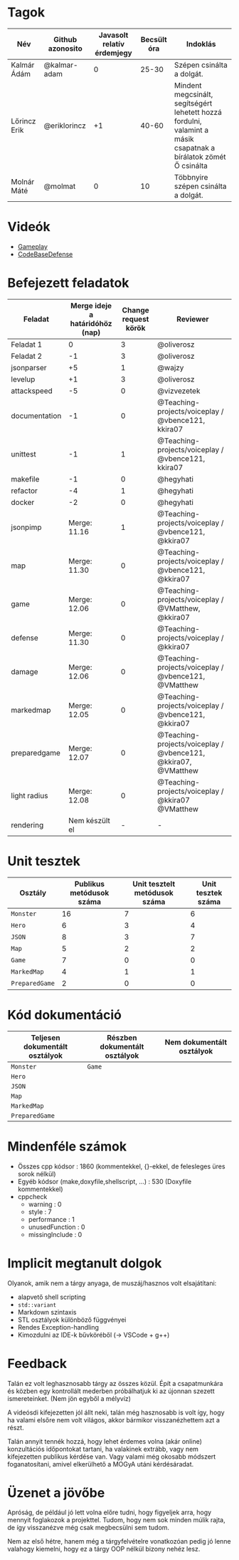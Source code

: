 # Tagok

| Név | Github azonosito  | Javasolt relatív érdemjegy | Becsült óra | Indoklás  | 
| --- | ---- | --- | ------------------ | --------- |
| Kalmár Ádám | @kalmar-adam | 0 | 25-30 | Szépen csinálta a dolgát. |
| Lőrincz Erik | @eriklorincz | +1 | 40-60 | Mindent megcsinált, segítségért lehetett hozzá fordulni, valamint a másik csapatnak a bírálatok zömét Ő csinálta |
| Molnár Máté | @molmat | 0 | 10 | Többnyire szépen csinálta a dolgát. |


# Videók

 - [Gameplay](/videos/gameplay.mp4)
 - [CodeBaseDefense](/videos/codebasedefense.mp4)

# Befejezett feladatok

| Feladat | Merge ideje a határidóhöz (nap) | Change request körök | Reviewer | 
| ------- | ------------------------------- | -------------------- | -------- |
| Feladat 1 | 0 | 3 | @oliverosz | 
| Feladat 2 | -1 | 3 | @oliverosz |
| jsonparser | +5 | 1 | @wajzy |
| levelup | +1 | 3 | @oliverosz |
| attackspeed | -5 | 0 | @vizvezetek |
| documentation | -1 | 0 | @Teaching-projects/voiceplay / @vbence121, kkira07 |
| unittest | -1 | 1 | @Teaching-projects/voiceplay / @vbence121, kkira07 |
| makefile | -1 | 0 | @hegyhati |
| refactor | -4 | 1 | @hegyhati |
| docker | -2 | 0 | @hegyhati |
| jsonpimp | Merge: 11.16 | 1 | @Teaching-projects/voiceplay / @vbence121, @kkira07 |
| map | Merge: 11.30 | 0 | @Teaching-projects/voiceplay / @vbence121, @kkira07 |
| game | Merge: 12.06 | 0 | @Teaching-projects/voiceplay / @VMatthew, @kkira07 |
| defense | Merge: 11.30 | 0 | @Teaching-projects/voiceplay / @kkira07 |
| damage | Merge: 12.06 | 0 | @Teaching-projects/voiceplay / @vbence121, @VMatthew  |
| markedmap | Merge: 12.05 | 0 | @Teaching-projects/voiceplay / @vbence121, @kkira07 |
| preparedgame | Merge: 12.07 | 0 | @Teaching-projects/voiceplay / @vbence121, @kkira07, @VMatthew |
| light radius | Merge: 12.08 | 0 | @Teaching-projects/voiceplay / @kkira07 @VMatthew |
| rendering | Nem készült el | - | - |

# Unit tesztek

| Osztály | Publikus metódusok száma | Unit tesztelt metódusok száma | Unit tesztek száma |
| --- | --- | --- | --- |
| `Monster` | 16 | 7 | 6 |
| `Hero` | 6 | 3 | 4 | 
| `JSON` | 8 | 3 | 7 |
| `Map` | 5 | 2 | 2 |
| `Game` | 7 | 0 | 0 |
| `MarkedMap` | 4 | 1 | 1 |
| `PreparedGame` | 2 | 0 | 0 |

# Kód dokumentáció

| Teljesen dokumentált osztályok | Részben dokumentált osztályok | Nem dokumentált osztályok |
| --- | --- | --- | 
| `Monster` | `Game`| 
| `Hero` |   
| `JSON` |
| `Map` |
| `MarkedMap` |
| `PreparedGame` |


# Mindenféle számok

 - Összes cpp kódsor : 1860 (kommentekkel, {}-ekkel, de felesleges üres sorok nélkül)
 - Egyéb kódsor (make,doxyfile,shellscript, ...) : 530 (Doxyfile kommentekkel)
 - cppcheck
   - warning : 0
   - style : 7
   - performance : 1
   - unusedFunction : 0
   - missingInclude : 0
 
# Implicit megtanult dolgok
Olyanok, amik nem a tárgy anyaga, de muszáj/hasznos volt elsajátítani:
 - alapvető shell scripting
 - `std::variant`
 - Markdown szintaxis
 - STL osztályok különböző függvényei
 - Rendes Exception-handling
 - Kimozdulni az IDE-k bűvköréből (-> VSCode + g++)

# Feedback
Talán ez volt leghasznosabb tárgy az összes közül. Épít a csapatmunkára és közben egy kontrollált mederben próbálhatjuk ki az újonnan szezett ismereteinket. (Nem jön egyből a mélyvíz)  

A videósdi kifejezetten jól állt neki, talán még hasznosabb is volt így, hogy ha valami elsőre nem volt világos, akkor bármikor visszanézhettem azt a részt.  

Talán annyit tennék hozzá, hogy lehet érdemes volna (akár online) konzultációs időpontokat tartani, ha valakinek extrább, vagy nem kifejezetten publikus kérdése van. Vagy valami még okosabb módszert foganatosítani, amivel elkerülhető a MOGyA utáni kérdésáradat.

# Üzenet a jövőbe

Apróság, de például jó lett volna előre tudni, hogy figyeljek arra, hogy mennyit foglakozok a projekttel. Tudom, hogy nem sok minden múlik rajta, de így visszanézve még csak megbecsülni sem tudom.

Nem az első hétre, hanem még a tárgyfelvételre vonatkozóan pedig jó lenne valahogy kiemelni, hogy ez a tárgy OOP nélkül bizony nehéz lesz.
